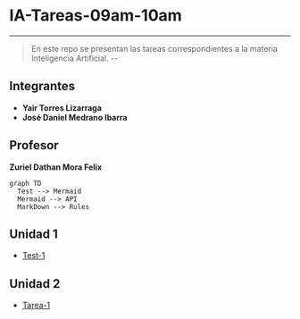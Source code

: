 # IA-Tareas-09am-10am
---
> En este repo se presentan las tareas correspondientes a la materia Inteligencia Artificial. 
--
## Integrantes
- **Yair Torres Lizarraga**
- **José Daniel Medrano Ibarra**
## Profesor
**Zuriel Dathan Mora Felix**

```mermaid
graph TD
  Test --> Mermaid
  Mermaid --> API
  MarkDown --> Rules
```
## Unidad 1

- [Test-1](U1/Tarea1/README.md)

## Unidad 2
- [Tarea-1](U2/Tarea2/README.md)
